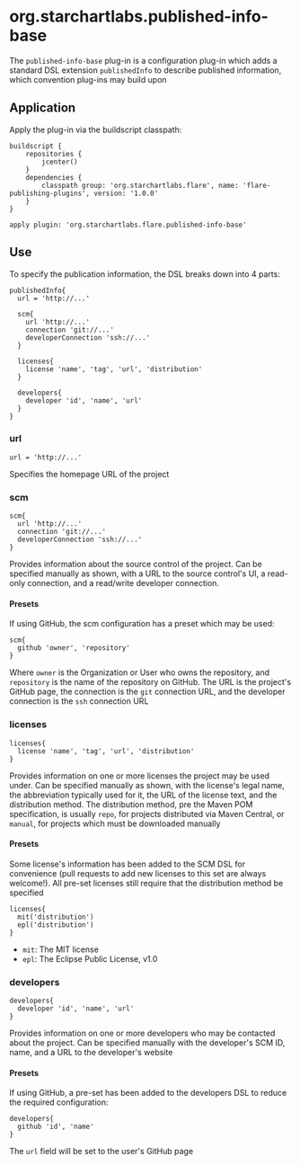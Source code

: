 # org.starchartlabs.published-info-base

The `published-info-base` plug-in is a configuration plug-in which adds a standard DSL extension `publishedInfo` to describe published information, which convention plug-ins may build upon

## Application

Apply the plug-in via the buildscript classpath:

```
buildscript {
    repositories {
        jcenter()
    }
    dependencies {
        classpath group: 'org.starchartlabs.flare', name: 'flare-publishing-plugins', version: '1.0.0'
    }
}

apply plugin: 'org.starchartlabs.flare.published-info-base'
```

## Use

To specify the publication information, the DSL breaks down into 4 parts:

```
publishedInfo{
  url = 'http://...'

  scm{
    url 'http://...'
    connection 'git://...'
    developerConnection 'ssh://...'
  }

  licenses{
    license 'name', 'tag', 'url', 'distribution'
  }

  developers{
    developer 'id', 'name', 'url'
  }
}
```

### url

```
url = 'http://...'
```

Specifies the homepage URL of the project

### scm

```
scm{
  url 'http://...'
  connection 'git://...'
  developerConnection 'ssh://...'
}
```

Provides information about the source control of the project. Can be specified manually as shown, with a URL to the source control's UI, a read-only connection, and a read/write developer connection.

#### Presets

If using GitHub, the scm configuration has a preset which may be used:

```
scm{
  github 'owner', 'repository'
}
```

Where `owner` is the Organization or User who owns the repository, and `repository` is the name of the repository on GitHub. The URL is the project's GitHub page,  the connection is the `git` connection URL, and the developer connection is the `ssh` connection URL

### licenses

```
licenses{
  license 'name', 'tag', 'url', 'distribution'
}
```

Provides information on one or more licenses the project may be used under. Can be specified manually as shown, with the license's legal name, the abbreviation typically used for it, the URL of the license text, and the distribution method. The distribution method, pre the Maven POM specification, is usually `repo`, for projects distributed via Maven Central, or `manual`, for projects which must be downloaded manually

#### Presets

Some license's information has been added to the SCM DSL for convenience (pull requests to add new licenses to this set are always welcome!). All pre-set licenses still require that the distribution method be specified

```
licenses{
  mit('distribution')
  epl('distribution')
}
```

 - `mit`: The MIT license
 - `epl`: The Eclipse Public License, v1.0

### developers

```
developers{
  developer 'id', 'name', 'url'
}
```

Provides information on one or more developers who may be contacted about the project. Can be specified manually with the developer's SCM ID, name, and a URL to the developer's website

#### Presets

If using GitHub, a pre-set has been added to the developers DSL to reduce the required configuration:

```
developers{
  github 'id', 'name'
}
```

The `url` field will be set to the user's GitHub page
